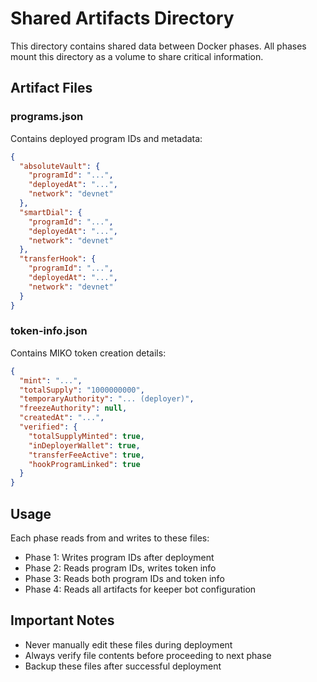 # Shared Artifacts Directory

This directory contains shared data between Docker phases. All phases mount this directory as a volume to share critical information.

## Artifact Files

### programs.json
Contains deployed program IDs and metadata:
```json
{
  "absoluteVault": {
    "programId": "...",
    "deployedAt": "...",
    "network": "devnet"
  },
  "smartDial": {
    "programId": "...",
    "deployedAt": "...",
    "network": "devnet"
  },
  "transferHook": {
    "programId": "...",
    "deployedAt": "...",
    "network": "devnet"
  }
}
```

### token-info.json
Contains MIKO token creation details:
```json
{
  "mint": "...",
  "totalSupply": "1000000000",
  "temporaryAuthority": "... (deployer)",
  "freezeAuthority": null,
  "createdAt": "...",
  "verified": {
    "totalSupplyMinted": true,
    "inDeployerWallet": true,
    "transferFeeActive": true,
    "hookProgramLinked": true
  }
}
```

## Usage

Each phase reads from and writes to these files:
- Phase 1: Writes program IDs after deployment
- Phase 2: Reads program IDs, writes token info
- Phase 3: Reads both program IDs and token info
- Phase 4: Reads all artifacts for keeper bot configuration

## Important Notes

- Never manually edit these files during deployment
- Always verify file contents before proceeding to next phase
- Backup these files after successful deployment